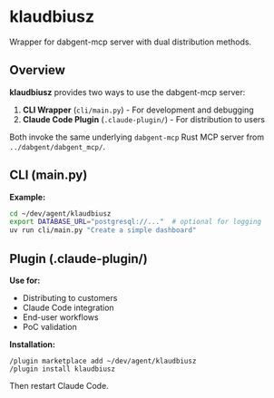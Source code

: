 # klaudbiusz

Wrapper for dabgent-mcp server with dual distribution methods.

## Overview

**klaudbiusz** provides two ways to use the dabgent-mcp server:

1. **CLI Wrapper** (`cli/main.py`) - For development and debugging
2. **Claude Code Plugin** (`.claude-plugin/`) - For distribution to users

Both invoke the same underlying `dabgent-mcp` Rust MCP server from `../dabgent/dabgent_mcp/`.


## CLI (main.py)

**Example:**
```bash
cd ~/dev/agent/klaudbiusz
export DATABASE_URL="postgresql://..."  # optional for logging
uv run cli/main.py "Create a simple dashboard"
```

## Plugin (.claude-plugin/)

**Use for:**
- Distributing to customers
- Claude Code integration
- End-user workflows
- PoC validation

**Installation:**
```
/plugin marketplace add ~/dev/agent/klaudbiusz
/plugin install klaudbiusz
```

Then restart Claude Code.
